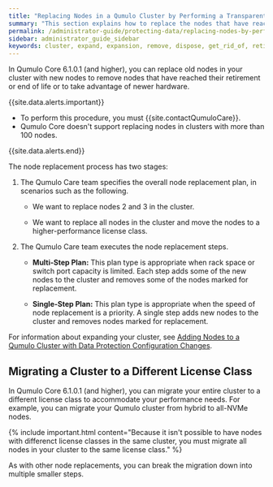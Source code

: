 ```yaml
---
title: "Replacing Nodes in a Qumulo Cluster by Performing a Transparent Platform Refresh"
summary: "This section explains how to replace the nodes that have reached their retirement or end of life in your Qumulo cluster and how to migrate your cluster to a different license class by performing a transparent platform refresh."
permalink: /administrator-guide/protecting-data/replacing-nodes-by-performing-transparent-platform-refresh.html
sidebar: administrator_guide_sidebar
keywords: cluster, expand, expansion, remove, dispose, get_rid_of, retirement, end_of_life, EOL, migrate, migration, license, class, transparent, platform, refresh
---
```


In Qumulo Core 6.1.0.1 (and higher), you can replace old nodes in your cluster with new nodes to remove nodes that have reached their retirement or end of life or to take advantage of newer hardware.

{{site.data.alerts.important}}
<ul>
  <li>To perform this procedure, you must {{site.contactQumuloCare}}.</li>
  <li>Qumulo Core doesn't support replacing nodes in clusters with more than 100 nodes.</li>
</ul>
{{site.data.alerts.end}}

The node replacement process has two stages:

1. The Qumulo Care team specifies the overall node replacement plan, in scenarios such as the following.

   * We want to replace nodes 2 and 3 in the cluster.
   
   * We want to replace all nodes in the cluster and move the nodes to a higher-performance license class.

1. The Qumulo Care team executes the node replacement steps.

   * **Multi-Step Plan:** This plan type is appropriate when rack space or switch port capacity is limited. Each step adds some of the new nodes to the cluster and removes some of the nodes marked for replacement.
   
   * **Single-Step Plan:** This plan type is appropriate when the speed of node replacement is a priority. A single step adds new nodes to the cluster and removes nodes marked for replacement.

For information about expanding your cluster, see [Adding Nodes to a Qumulo Cluster with Data Protection Configuration Changes](adding-nodes-with-data-protection-changes.md).


## Migrating a Cluster to a Different License Class
In Qumulo Core 6.1.0.1 (and higher), you can migrate your entire cluster to a different license class to accommodate your performance needs. For example, you can migrate your Qumulo cluster from hybrid to all-NVMe nodes.

{% include important.html content="Because it isn't possible to have nodes with differenct license classes in the same cluster, you must migrate all nodes in your cluster to the same license class." %}

As with other node replacements, you can break the migration down into multiple smaller steps.
